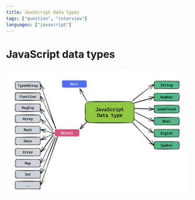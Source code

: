 ```yaml
---
title: JavaScript data types
tags: ["question", "interview"]
languages: ["javascript"]
---
```


# JavaScript data types

![JavaScript data types](https://raw.githubusercontent.com/AndersDeath/holy-theory/main/images/javascript-data-types.png)
